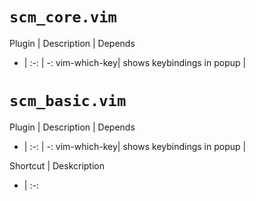 # `scm_core.vim`

Plugin | Description | Depends
- | :-: | -:
vim-which-key| shows keybindings in popup |

# `scm_basic.vim`
Plugin | Description | Depends
- | :-: | -:
vim-which-key| shows keybindings in popup |

Shortcut | Deskcription
- | :-:
